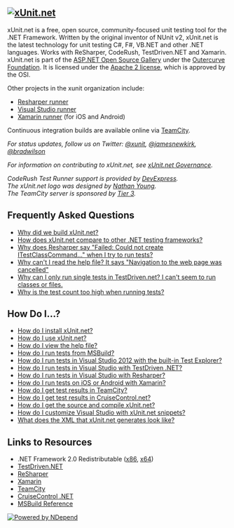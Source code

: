 ## <a href="https://github.com/xunit/xunit"><img src="https://raw.github.com/xunit/media/master/full-logo.png" title="xUnit.net" /></a>

xUnit.net is a free, open source, community-focused unit testing tool for the .NET Framework. 
Written by the original inventor of NUnit v2, xUnit.net is the latest technology for unit testing 
C#, F#, VB.NET and other .NET languages. Works with ReSharper, CodeRush, TestDriven.NET and Xamarin. 
xUnit.net is part of the [ASP.NET Open Source Gallery](http://www.outercurve.org/Galleries/ASPNETOpenSourceGallery) 
under the [Outercurve Foundation](http://www.outercurve.org/). It is licensed under the 
[Apache 2 license](http://opensource.org/licenses/Apache-2.0), which is approved by the OSI.

Other projects in the xunit organization include:

* [Resharper runner](https://github.com/xunit/resharper-xunit)
* [Visual Studio runner](https://github.com/xunit/visualstudio.xunit)
* [Xamarin runner](https://github.com/xunit/xamarin.xunit) (for iOS and Android)

Continuous integration builds are available online via [TeamCity](http://teamcity.tier3.com/guestLogin.html?guest=1).

_For status updates, follow us on Twitter: [@xunit](https://twitter.com/xunit), [@jamesnewkirk](https://twitter.com/jamesnewkirk), [@bradwilson](https://twitter.com/bradwilson)_

_For information on contributing to xUnit.net, see [xUnit.net Governance](https://xunit.codeplex.com/wikipage?title=xUnit.net%20Governance)._

_CodeRush Test Runner support is provided by [DevExpress](http://www.devexpress.com/)._<br>
_The xUnit.net logo was designed by [Nathan Young](http://flavors.me/nathanyoung)._<br>
_The TeamCity server is sponsored by [Tier 3](http://www.centurylinkcloud.com/)._

## Frequently Asked Questions

* [Why did we build xUnit.net?](http://xunit.codeplex.com/wikipage?title=WhyDidWeBuildXunit)
* [How does xUnit.net compare to other .NET testing frameworks?](http://xunit.codeplex.com/wikipage?title=Comparisons)
* [Why does Resharper say "Failed: Could not create ITestClassCommand..." when I try to run tests?](http://xunit.codeplex.com/wikipage?title=FaqResharper)
* [Why can't I read the help file? It says "Navigation to the web page was cancelled"](http://xunit.codeplex.com/wikipage?title=FaqHelpDownload)
* [Why can I only run single tests in TestDriven.net? I can't seem to run classes or files.](http://xunit.codeplex.com/wikipage?title=FaqTestDrivenNet)
* [Why is the test count too high when running tests?](http://xunit.codeplex.com/wikipage?title=FaqTestCount)

## How Do I...?

* [How do I install xUnit.net?](http://xunit.codeplex.com/wikipage?title=HowToInstall)
* [How do I use xUnit.net?](http://xunit.codeplex.com/wikipage?title=HowToUse)
* [How do I view the help file?](http://xunit.codeplex.com/wikipage?title=HowToViewHelp)
* [How do I run tests from MSBuild?](http://xunit.codeplex.com/wikipage?title=HowToUseMSBuild)
* [How do I run tests in Visual Studio 2012 with the built-in Test Explorer?](http://xunit.codeplex.com/wikipage?title=HowToUseVs2012)
* [How do I run tests in Visual Studio with TestDriven .NET?](http://xunit.codeplex.com/wikipage?title=HowToUseTdNet)
* [How do I run tests in Visual Studio with Resharper?](http://xunit.codeplex.com/wikipage?title=HowToUseResharper)
* [How do I run tests on iOS or Android with Xamarin?](https://github.com/xunit/xamarin.xunit)
* [How do I get test results in TeamCity?](http://xunit.codeplex.com/wikipage?title=HowToUseTeamCity)
* [How do I get test results in CruiseControl.net?](http://xunit.codeplex.com/wikipage?title=HowToUseCcNet)
* [How do I get the source and compile xUnit.net?](http://xunit.codeplex.com/wikipage?title=HowToCompile)
* [How do I customize Visual Studio with xUnit.net snippets?](http://xunit.codeplex.com/wikipage?title=VsSnippets)
* [What does the XML that xUnit.net generates look like?](http://xunit.codeplex.com/wikipage?title=XmlFormat)

## Links to Resources

* .NET Framework 2.0 Redistributable ([x86](http://www.microsoft.com/downloads/details.aspx?FamilyID=0856EACB-4362-4B0D-8EDD-AAB15C5E04F5&displaylang=en), [x64](http://www.microsoft.com/downloads/details.aspx?familyid=B44A0000-ACF8-4FA1-AFFB-40E78D788B00&displaylang=en))
* [TestDriven.NET](http://www.testdriven.net/)
* [ReSharper](http://www.jetbrains.com/resharper/)
* [Xamarin](http://xamarin.com/)
* [TeamCity](http://www.jetbrains.com/teamcity/index.html)
* [CruiseControl .NET](http://confluence.public.thoughtworks.org/display/CCNET)
* [MSBuild Reference](http://msdn.microsoft.com/en-us/library/0k6kkbsd.aspx)

<a href="http://www.NDepend.com"><img src="https://raw.github.com/xunit/media/master/powered-by-ndepend.png" title="Powered by NDepend" /></a>
